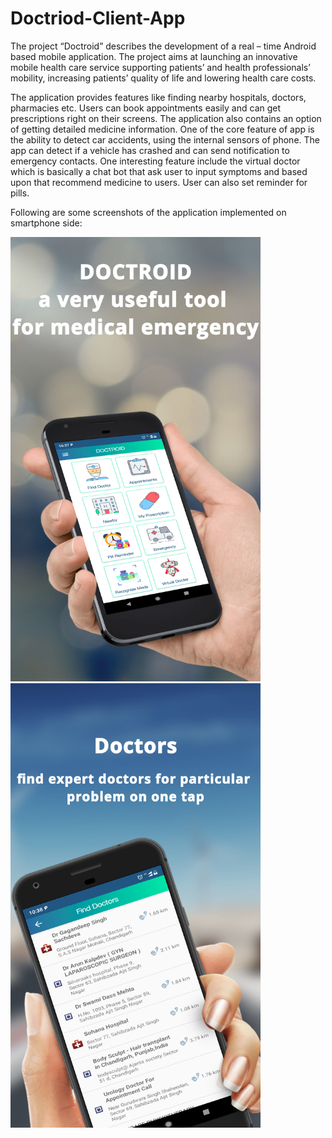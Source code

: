 # Doctriod-Client-App
The project “Doctroid” describes the development of a real – time Android based mobile application. The project aims at launching an innovative mobile health care service supporting patients’ and health professionals’ mobility, increasing patients’ quality of life and lowering health care costs. 

The application provides features like finding nearby hospitals, doctors, pharmacies etc. Users can book appointments easily and can get prescriptions right on their screens. The application also contains an option of getting detailed medicine information. One of the core feature of app is the ability to detect car accidents, using the internal sensors of phone. The app can detect if a vehicle has crashed and can send notification to emergency contacts. One interesting feature include the virtual doctor which is basically a chat bot that ask user to input symptoms and based upon that recommend medicine to users. User can also set reminder for pills.

Following are some screenshots of the application implemented on smartphone side:

<p float="left">
  <img src="screenshots/1.jpg" width="400" />
  <img src="screenshots/2.jpg" width="400" /> 
</p>

